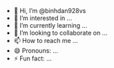 - 👋 Hi, I’m @binhdan928vs
- 👀 I’m interested in ...
- 🌱 I’m currently learning ...
- 💞️ I’m looking to collaborate on ...
- 📫 How to reach me ...
- 😄 Pronouns: ...
- ⚡ Fun fact: ...

<!---
binhdan928vs/binhdan928vs is a ✨ special ✨ repository because its `README.md` (this file) appears on your GitHub profile.
You can click the Preview link to take a look at your changes.
--->
